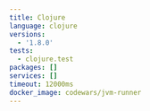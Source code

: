 ```yaml
---
title: Clojure
language: clojure
versions:
  - '1.8.0'
tests:
  - clojure.test
packages: []
services: []
timeout: 12000ms
docker_image: codewars/jvm-runner
---
```


